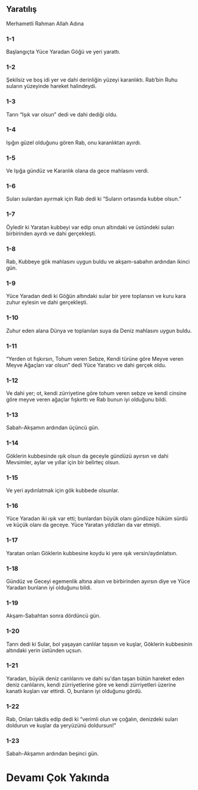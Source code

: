 # 
## Yaratılış

Merhametli Rahman Allah Adına

### 1-1

Başlangıçta Yüce Yaradan Göğü ve yeri yarattı.

### 1-2

Şekilsiz ve boş idi yer ve dahi derinliğin yüzeyi karanlıktı. Rab’bin Ruhu suların yüzeyinde hareket halindeydi.

### 1-3

Tanrı “Işık var olsun” dedi ve dahi dediği oldu.

### 1-4

Işığın güzel olduğunu gören Rab, onu karanlıktan ayırdı.

### 1-5

Ve Işığa gündüz ve Karanlık olana da gece mahlasını verdi.

### 1-6

Suları sulardan ayırmak için Rab dedi ki “Suların ortasında kubbe olsun.”

### 1-7

Öyledir ki Yaratan kubbeyi var edip onun altındaki ve üstündeki suları birbirinden ayırdı ve dahi gerçekleşti.

### 1-8

Rab, Kubbeye gök mahlasını uygun buldu ve akşam-sabahın ardından ikinci gün.

### 1-9

Yüce Yaradan dedi ki Göğün altındaki sular bir yere toplansın ve kuru kara zuhur eylesin ve dahi gerçekleşti.

### 1-10

Zuhur eden alana Dünya ve toplanılan suya da Deniz mahlasını uygun buldu.

### 1-11

“Yerden ot fışkırsın, Tohum veren Sebze, Kendi türüne göre Meyve veren Meyve Ağaçları var olsun” dedi Yüce Yaratıcı ve dahi gerçek oldu.

### 1-12

Ve dahi yer; ot, kendi zürriyetine göre tohum veren sebze ve kendi cinsine göre meyve veren ağaçlar fışkırttı ve Rab bunun iyi olduğunu bildi.

### 1-13

Sabah-Akşamın ardından üçüncü gün.

### 1-14

Göklerin kubbesinde ışık olsun da geceyle gündüzü ayırsın ve dahi Mevsimler, aylar ve yıllar için bir belirteç olsun.

### 1-15

Ve yeri aydınlatmak için gök kubbede olsunlar.

### 1-16

Yüce Yaradan iki ışık var etti; bunlardan büyük olanı gündüze hüküm sürdü ve küçük olanı da geceye. Yüce Yaratan yıldızları da var etmişti.

### 1-17

Yaratan onları Göklerin kubbesine koydu ki yere ışık versin/aydınlatsın.

### 1-18

Gündüz ve Geceyi egemenlik altına alsın ve birbirinden ayırsın diye ve Yüce Yaradan bunların iyi olduğunu bildi.

### 1-19

Akşam-Sabahtan sonra dördüncü gün.

### 1-20

Tanrı dedi ki Sular, bol yaşayan canlılar taşısın ve kuşlar, Göklerin kubbesinin altındaki yerin üstünden uçsun.

### 1-21

Yaradan, büyük deniz canlılarını ve dahi su'dan taşan bütün hareket eden deniz canlılarını, kendi zürriyetlerine göre ve kendi zürriyetleri üzerine kanatlı kuşları var ettirdi. O, bunların iyi olduğunu gördü.

### 1-22

Rab, Onları takdis edip dedi ki “verimli olun ve çoğalın, denizdeki suları doldurun ve kuşlar da yeryüzünü doldursun!”

### 1-23

Sabah-Akşamın ardından beşinci gün.

# Devamı Çok Yakında
